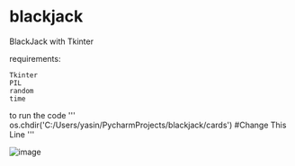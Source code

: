 # blackjack
BlackJack with Tkinter 

requirements:

```
Tkinter
PIL
random
time
```
to run the code
'''
os.chdir('C:/Users/yasin/PycharmProjects/blackjack/cards') #Change This Line 
'''



![image](https://user-images.githubusercontent.com/51214879/175992327-aba88da6-1955-4056-bc5d-e8b896316274.png)
